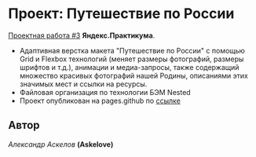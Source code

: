 # Проект: Путешествие по России

[Проектная работа #3](https://susittys.github.io/russian-travel/) **Яндекс.Практикума**.

* Адаптивная верстка макета "Путешествие по России" с помощью Grid и Flexbox технологий (меняет размеры фотографий, размеры шрифтов и т.д.),
анимации и медиа-запросы, также содержащий множество красивых фотографий нашей Родины, описаниями этих значимых мест и ссылки на ресурсы.
* Файловая организация по технологии БЭМ Nested
* Проект опубликован на pages.github по [ссылке](https://susittys.github.io/russian-travel/)

## Автор
*Александр Аскелов* **(Askelove)**
